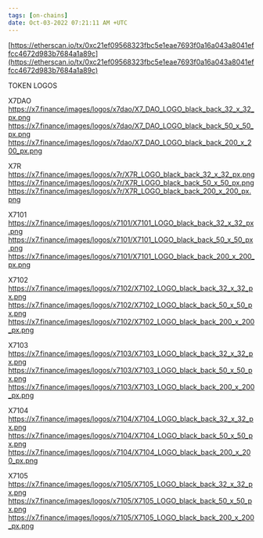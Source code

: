 ```yaml
---
tags: [on-chains]
date: Oct-03-2022 07:21:11 AM +UTC
---
```


[https://etherscan.io/tx/0xc21ef09568323fbc5e1eae7693f0a16a043a8041effcc4672d983b7684a1a89c](https://etherscan.io/tx/0xc21ef09568323fbc5e1eae7693f0a16a043a8041effcc4672d983b7684a1a89c)

TOKEN LOGOS

X7DAO
https://x7.finance/images/logos/x7dao/X7_DAO_LOGO_black_back_32_x_32_px.png
https://x7.finance/images/logos/x7dao/X7_DAO_LOGO_black_back_50_x_50_px.png
https://x7.finance/images/logos/x7dao/X7_DAO_LOGO_black_back_200_x_200_px.png

X7R
https://x7.finance/images/logos/x7r/X7R_LOGO_black_back_32_x_32_px.png
https://x7.finance/images/logos/x7r/X7R_LOGO_black_back_50_x_50_px.png
https://x7.finance/images/logos/x7r/X7R_LOGO_black_back_200_x_200_px.png

X7101
https://x7.finance/images/logos/x7101/X7101_LOGO_black_back_32_x_32_px.png
https://x7.finance/images/logos/x7101/X7101_LOGO_black_back_50_x_50_px.png
https://x7.finance/images/logos/x7101/X7101_LOGO_black_back_200_x_200_px.png

X7102
https://x7.finance/images/logos/x7102/X7102_LOGO_black_back_32_x_32_px.png
https://x7.finance/images/logos/x7102/X7102_LOGO_black_back_50_x_50_px.png
https://x7.finance/images/logos/x7102/X7102_LOGO_black_back_200_x_200_px.png

X7103
https://x7.finance/images/logos/x7103/X7103_LOGO_black_back_32_x_32_px.png
https://x7.finance/images/logos/x7103/X7103_LOGO_black_back_50_x_50_px.png
https://x7.finance/images/logos/x7103/X7103_LOGO_black_back_200_x_200_px.png

X7104
https://x7.finance/images/logos/x7104/X7104_LOGO_black_back_32_x_32_px.png
https://x7.finance/images/logos/x7104/X7104_LOGO_black_back_50_x_50_px.png
https://x7.finance/images/logos/x7104/X7104_LOGO_black_back_200_x_200_px.png

X7105
https://x7.finance/images/logos/x7105/X7105_LOGO_black_back_32_x_32_px.png
https://x7.finance/images/logos/x7105/X7105_LOGO_black_back_50_x_50_px.png
https://x7.finance/images/logos/x7105/X7105_LOGO_black_back_200_x_200_px.png
